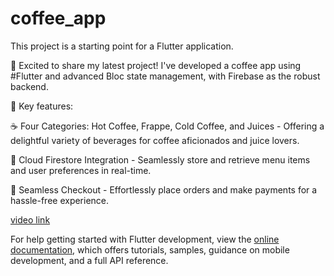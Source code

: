 # coffee_app

This project is a starting point for a Flutter application.

🚀 Excited to share my latest project! I've developed a coffee app using #Flutter and advanced Bloc state management, with Firebase as the robust backend.

📌 Key features:

☕ Four Categories: Hot Coffee, Frappe, Cold Coffee, and Juices - Offering a delightful variety of beverages for coffee aficionados and juice lovers.

💾 Cloud Firestore Integration - Seamlessly store and retrieve menu items and user preferences in real-time.

🛒 Seamless Checkout - Effortlessly place orders and make payments for a hassle-free experience.


[video link](https://drive.google.com/file/d/1086nbIH91fEpFOmt4lvmKSXyTnMaFfuJ/view?usp=sharing)

For help getting started with Flutter development, view the
[online documentation](https://docs.flutter.dev/), which offers tutorials,
samples, guidance on mobile development, and a full API reference.
